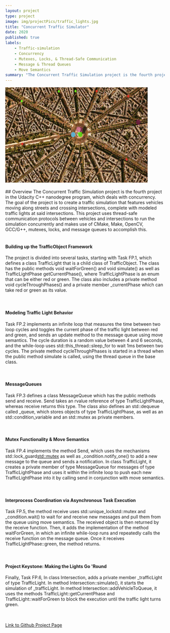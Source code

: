 ```yaml
---
layout: project
type: project
image: img/projectPics/traffic_lights.jpg
title: "Concurrent Traffic Simulator"
date: 2020
published: true
labels:
    - Traffic-simulation
    - Concurrency
    - Mutexes, Locks, & Thread-Safe Communication
    - Message & Thread Queues    
    - Move Semantics
summary: "The Concurrent Traffic Simulation project is the fourth project in the Udacity C++ nanodegree program. The goal of the project was to create a traffic simulation that features vehicles moving along streets and crossing intersections using concurrent programming."
---
```


<img width="450px" class="rounded float-start pe-4" src="/img/projectPics/traffic_sim.gif">
<br></br>
## Overview
The Concurrent Traffic Simulation project is the fourth project in the Udacity C++ nanodegree program, which deals with concurrency. The goal of the project is to create a traffic simulation that features vehicles moving along streets and crossing intersections, complete with modeled traffic lights at said intersections. This project uses thread-safe communication protocols between vehicles and intersections to run the simulation concurrently and makes use of CMake, Make, OpenCV, GCC/G++, mutexes, locks, and message queues to accomplish this.  
<br></br>

#### Building up the TrafficObject Framework
The project is divided into several tasks, starting with Task FP.1, which defines a class TrafficLight that is a child class of TrafficObject. The class has the public methods void waitForGreen() and void simulate() as well as TrafficLightPhase getCurrentPhase(), where TrafficLightPhase is an enum that can be either red or green. The class also includes a private method void cycleThroughPhases() and a private member _currentPhase which can take red or green as its value.  
<br></br>

#### Modeling Traffic Light Behavior
Task FP.2 implements an infinite loop that measures the time between two loop cycles and toggles the current phase of the traffic light between red and green, and sends an update method to the message queue using move semantics. The cycle duration is a random value between 4 and 6 seconds, and the while-loop uses std::this_thread::sleep_for to wait 1ms between two cycles. The private method cycleThroughPhases is started in a thread when the public method simulate is called, using the thread queue in the base class.  
<br></br>

#### MessageQueues
Task FP.3 defines a class MessageQueue which has the public methods send and receive. Send takes an rvalue reference of type TrafficLightPhase, whereas receive returns this type. The class also defines an std::dequeue called _queue, which stores objects of type TrafficLightPhase, as well as an std::condition_variable and an std::mutex as private members.  
<br></br>

#### Mutex Functionality & Move Semantics
Task FP.4 implements the method Send, which uses the mechanisms std::lock_guard<std::mutex> as well as _condition.notify_one() to add a new message to the queue and sends a notification. In class TrafficLight, it creates a private member of type MessageQueue for messages of type TrafficLightPhase and uses it within the infinite loop to push each new TrafficLightPhase into it by calling send in conjunction with move semantics.  
<br></br>

#### Interprocess Coordination via Asynchronous Task Execution
Task FP.5, the method receive uses std::unique_lockstd::mutex and _condition.wait() to wait for and receive new messages and pull them from the queue using move semantics. The received object is then returned by the receive function. Then, it adds the implementation of the method waitForGreen, in which an infinite while-loop runs and repeatedly calls the receive function on the message queue. Once it receives TrafficLightPhase::green, the method returns.  
<br></br>

#### Project Keystone: Making the Lights Go 'Round
Finally, Task FP.6, In class Intersection, adds a private member _trafficLight of type TrafficLight. In method Intersection::simulate(), it starts the simulation of _trafficLight. In method Intersection::addVehicleToQueue, it uses the methods TrafficLight::getCurrentPhase and TrafficLight::waitForGreen to block the execution until the traffic light turns green.  
<br></br>

[Link to Github Project Page](https://github.com/CalebMueller/Udacity-C-Nanodegree--Concurrent-Traffic-Simulation)
